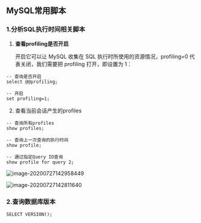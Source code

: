## MySQL常用脚本

### 1.分析SQL执行时间相关脚本

1. **查看profiling是否开启**

   开启它可以让 MySQL 收集在 SQL 执行时所使用的资源情况，profiling=0 代表关闭，我们需要把 profiling 打开，即设置为 1：

```mysql
-- 查询是否开启
select @@profiling;

-- 开启
set profiling=1;
```

2. 查看当前会话产生的profiles

```mysql
-- 查询所有profiles
show profiles;

-- 查询上一次查询的执行时间
show profile;

-- 通过指定Query ID查询
show profile for query 2;
```

![image-20200727142958449](C:\Users\renyang\AppData\Roaming\Typora\typora-user-images\image-20200727142958449.png)

![image-20200727142811640](C:\Users\renyang\AppData\Roaming\Typora\typora-user-images\image-20200727142811640.png)

### 2.查询数据库版本

```mysql
SELECT VERSION();
```



